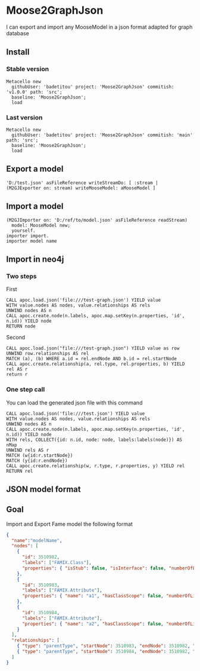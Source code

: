 # Moose2GraphJson

I can export and import any MooseModel in a json format adapted for graph database

## Install

### Stable version

```smalltalk
Metacello new
  githubUser: 'badetitou' project: 'Moose2GraphJson' commitish: 'v1.0.0' path: 'src';
  baseline: 'Moose2GraphJson';
  load
```

### Last version

```smalltalk
Metacello new
  githubUser: 'badetitou' project: 'Moose2GraphJson' commitish: 'main' path: 'src';
  baseline: 'Moose2GraphJson';
  load
```

## Export a model

```smalltalk
'D:/test.json' asFileReference writeStreamDo: [ :stream | (M2GJExporter on: stream) writeMooseModel: aMooseModel ]
```

## Import a model

```smalltalk
(M2GJImporter on: 'D:/ref/to/model.json' asFileReference readStream) 
  model: MooseModel new;
  yourself.
importer import.
importer model name
```

## Import in neo4j

### Two steps

First 
```db
CALL apoc.load.json('file:///test-graph.json') YIELD value
WITH value.nodes AS nodes, value.relationships AS rels
UNWIND nodes AS n
CALL apoc.create.node(n.labels, apoc.map.setKey(n.properties, 'id', n.id)) YIELD node
RETURN node
```

Second
```db
CALL apoc.load.json("file:///test-graph.json") YIELD value as row
UNWIND row.relationships AS rel
MATCH (a), (b) WHERE a.id = rel.endNode AND b.id = rel.startNode
CALL apoc.create.relationship(a, rel.type, rel.properties, b) YIELD rel AS r
return r
```

### One step call

You can load the generated json file with this command

```db
CALL apoc.load.json('file:///test.json') YIELD value
WITH value.nodes AS nodes, value.relationships AS rels
UNWIND nodes AS n
CALL apoc.create.node(n.labels, apoc.map.setKey(n.properties, 'id', n.id)) YIELD node
WITH rels, COLLECT({id: n.id, node: node, labels:labels(node)}) AS nMap
UNWIND rels AS r
MATCH (w{id:r.startNode})
MATCH (y{id:r.endNode})
CALL apoc.create.relationship(w, r.type, r.properties, y) YIELD rel
RETURN rel
```

## JSON model format

## Goal

Import and Export Fame model the following format

```json
{
  "name":"modelName",
  "nodes": [
    {
      "id": 3510982, 
      "labels": ["FAMIX.Class"],
      "properties": { "isStub": false, "isInterface": false, "numberOfLinesOfCode": 0, "name": "a" }
    },
    {
      "id": 3510983, 
      "labels": ["FAMIX.Attribute"],
      "properties": { "name": "a1", "hasClassScope": false, "numberOfLinesOfCode": -1, "isStub": false }
    },
    {
      "id": 3510984, 
      "labels": ["FAMIX.Attribute"],
      "properties": { "name": "a2", "hasClassScope": false, "numberOfLinesOfCode": -1, "isStub": false }
    }
  ],
  "relationships": [
    { "type": "parentType", "startNode": 3510983, "endNode": 3510982, "properties": {} },
    { "type": "parentType", "startNode": 3510984, "endNode": 3510982, "properties": {} }
  ]
}
```
